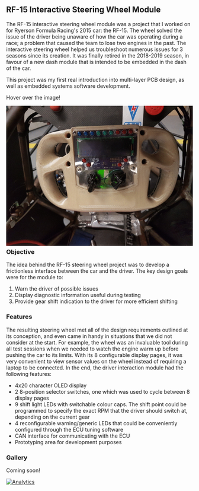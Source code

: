 ## RF-15 Interactive Steering Wheel Module

The RF-15 interactive steering wheel module was a project that I worked on for Ryerson Formula Racing's 2015 car: the RF-15. The wheel solved the issue of the driver being unaware of how the car was operating during a race; a problem that caused the team to lose two engines in the past. The interactive steering wheel helped us troubleshoot numerous issues for 3 seasons since its creation. It was finally retired in the 2018-2019 season, in favour of a new dash module that is intended to be embedded in the dash of the car.

This project was my first real introduction into multi-layer PCB design, as well as embedded systems software development.

<style type="text/css">
.static-container {
	position: relative;
}
.static {
	width: 100%;
	position: absolute;
  	background: white;
}
.static:hover {
  opacity:0;
}
</style>

Hover over the image!

<div class="static-container"><img class="static" src="src/wheel-static.gif"><img class="active" src="src/rf-15-wheel-startup.gif"></div>

**Hardware design**: First revision in EAGLE, second in Altium Designer

**Software design**: Embedded C, programmed in CodeWarrior, later migrated to Kinetis Studio

### Backstory

When I first joined Ryerson Formula Racing in 2014, one of the most major challenges facing the team was data acquisition and processing. The team did have native datalogging capabilities through the Megasquirt 3 Pro, but getting the log data required connecting a laptop to the ECU through USB, and then downloading a log over an annoyingly-slow connection. There was also no engine feedback to the driver during a race. This lack of communication between the vehicle and the driver proved significant, when the engine blew a piston rod through the side of the block due to oil starvation. The oil issue was determined to be caused by an oversight in the design of the oil pan, but had the driver known that the oil pressure was dropping critically low, they would have been able to shut off the car and save the engine.


### Objective

The idea behind the RF-15 steering wheel project was to develop a frictionless interface between the car and the driver. The key design goals were for the module to:
1. Warn the driver of possible issues
2. Display diagnostic information useful during testing
3. Provide gear shift indication to the driver for more efficient shifting


### Features

The resulting steering wheel met all of the design requirements outlined at its conception, and even came in handy in situations that we did not consider at the start. For example, the wheel was an invaluable tool during all test sessions when we needed to watch the engine warm up before pushing the car to its limits. With its 8 configurable display pages, it was very convenient to view sensor values on the wheel instead of requiring a laptop to be connected. In the end, the driver interaction module had the following features:
- 4x20 character OLED display
- 2 8-position selector switches, one which was used to cycle between 8 display pages
- 9 shift light LEDs with switchable colour caps. The shift point could be programmed to specify the exact RPM that the driver should switch at, depending on the current gear
- 4 reconfigurable warning/generic LEDs that could be conveniently configured through the ECU tuning software
- CAN interface for communicating with the ECU
- Prototyping area for development purposes


### Gallery

Coming soon!

[![Analytics](https://ga-beacon.appspot.com/UA-142465125-2/rf-15-wheel)](https://github.com/igrigorik/ga-beacon)
